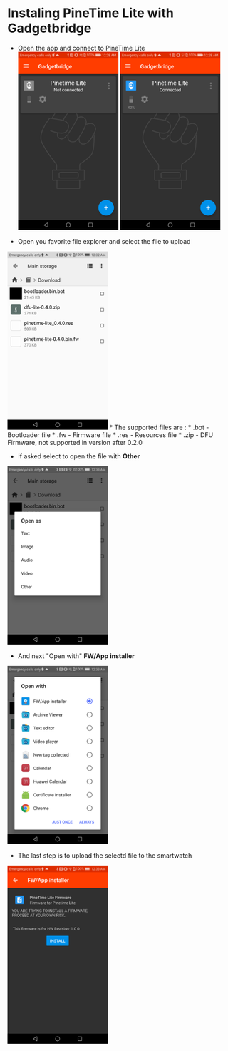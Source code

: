 # Instaling PineTime Lite with Gadgetbridge

* Open the app and connect to PineTime Lite
<img src="images/s1.png" height="400" /> <img src="images/s2.png" height="400" />


* Open you favorite file explorer and select the file to upload
<img src="images/s3.png" height="400" />
* The supported files are :
  * .bot - Bootloader file
  * .fw - Firmware file
  * .res - Resources file
  * .zip - DFU Firmware, not supported in version after 0.2.0


* If asked select to open the file with **Other**
<img src="images/s4.png" height="400" />

* And next "Open with" **FW/App installer**
<img src="images/s5.png" height="400" />

* The last step is to upload the selectd file to the smartwatch
<img src="images/s6.png" height="400" />
 
 